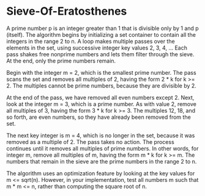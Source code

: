 # Sieve-Of-Eratosthenes

A prime number p is an integer greater than 1 that is divisible only by 1 and p (itself). The algorithm begins by initializing a set container to contain all the integers in the range 2 to n. A loop makes multiple passes over the elements in the set, using successive integer key values 2, 3, 4, ... Each pass shakes free nonprime numbers and lets them filter through the sieve. At the end, only the prime numbers remain.

Begin with the integer m = 2, which is the smallest prime number. The pass scans the set and removes all multiples of 2, having the form 2 * k for k >= 2. The multiples cannot be prime numbers, because they are divisible by 2.

At the end of the pass, we have removed all even numbers except 2. Next, look at the integer m = 3, which is a prime number. As with value 2, remove all multiples of 3, having the form 3 * k for k >= 3. The multiples 12, 18, and so forth, are even numbers, so they have already been removed from the set.

The next key integer is m = 4, which is no longer in the set, because it was removed as a multiple of 2. The pass takes no action. The process continues until it removes all multiples of prime numbers. In other words, for integer m, remove all multiples of m, having the form m * k for k >= m. The numbers that remain in the sieve are the prime numbers in the range 2 to n.

The algorithm uses an optimization feature by looking at the key values for m <= sqrt(n). However, in your implementation, test all numbers m such that m * m <= n, rather than computing the square root of n.
